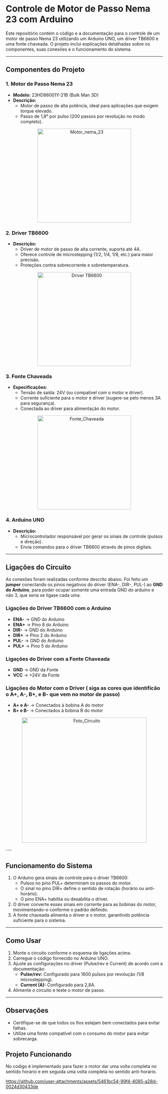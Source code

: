 # Controle de Motor de Passo Nema 23 com Arduino

Este repositório contém o código e a documentação para o controle de um motor de passo Nema 23 utilizando um Arduino UNO, um driver TB6600 e uma fonte chaveada. O projeto inclui explicações detalhadas sobre os componentes, suas conexões e o funcionamento do sistema.

---

## Componentes do Projeto

### 1. **Motor de Passo Nema 23**
- **Modelo:** 23HD86001Y-21B (Bulk Man 3D)
- **Descrição:**
  - Motor de passo de alta potência, ideal para aplicações que exigem torque elevado.
  - Passo de 1,8° por pulso (200 passos por revolução no modo completo).
  
<p align="center">
  <img src="https://github.com/user-attachments/assets/22316a49-4116-415a-93a0-ab2d05f2d3a9" alt="Motor_nema_23" width="300">
</p>

### 2. **Driver TB6600**
- **Descrição:**
  - Driver de motor de passo de alta corrente, suporta até 4A.
  - Oferece controle de microstepping (1/2, 1/4, 1/8, etc.) para maior precisão.
  - Proteções contra sobrecorrente e sobretemperatura.  
<p align="center">
  <img src="https://github.com/user-attachments/assets/2a5b8c2a-2bc2-45d9-b5e5-c677be16b0ed" alt="Driver TB6600" width="300">
</p>




### 3. **Fonte Chaveada**
- **Especificações:**
  - Tensão de saída: 24V (ou compatível com o motor e driver).
  - Corrente suficiente para o motor e driver (sugere-se pelo menos 3A para segurança).
  - Conectada ao driver para alimentação do motor.

<p align="center">
  <img src="https://github.com/user-attachments/assets/621630e5-fdda-4b9e-8d8c-193cfe867658" alt="Fonte_Chaveada" width="300">
</p>

### 4. **Arduino UNO**
- **Descrição:**
  - Microcontrolador responsável por gerar os sinais de controle (pulsos e direção).
  - Envia comandos para o driver TB6600 através de pinos digitais.

---

## Ligações do Circuito

As conexões foram realizadas conforme descrito abaixo. Foi feito um **jumper** conectando os pinos negativos do driver (ENA-, DIR-, PUL-) ao **GND do Arduino**, para poder ocupar somente uma entrada GND do arduino e não 3, que seria se ligase cada uma.

### Ligações do Driver TB6600 com o Arduino
- **ENA-** → GND do Arduino
- **ENA+** → Pino 8 do Arduino
- **DIR-** → GND do Arduino
- **DIR+** → Pino 2 do Arduino
- **PUL-** → GND do Arduino
- **PUL+** → Pino 5 do Arduino

### Ligações do Driver com a Fonte Chaveada
- **GND** → GND da Fonte
- **VCC** → +24V da Fonte

### Ligações do Motor com o Driver ( siga as cores que identificão o A+, A-, B+, e B- que vem no motor de passo)
- **A+ e A-** → Conectados à bobina A do motor
- **B+ e B-** → Conectados à bobina B do motor
<p align="center">
  <img src="https://github.com/user-attachments/assets/8f801a8c-cd2e-4d74-886e-cb4b06149543" alt="Foto_Circuito" width="400">
</p>
---

## Funcionamento do Sistema
1. O Arduino gera sinais de controle para o driver TB6600:
   - Pulsos no pino PUL+ determinam os passos do motor.
   - O sinal no pino DIR+ define o sentido de rotação (horário ou anti-horário).
   - O pino ENA+ habilita ou desabilita o driver.
2. O driver converte esses sinais em corrente para as bobinas do motor, movimentando-o conforme o padrão definido.
3. A fonte chaveada alimenta o driver e o motor, garantindo potência suficiente para o sistema.

---

## Como Usar
1. Monte o circuito conforme o esquema de ligações acima.
2. Carregue o código fornecido no Arduino UNO.
3. Ajuste as configurações no driver (Pulse/rev e Current) de acordo com a documentação:
   - **Pulse/rev:** Configurado para 1600 pulsos por revolução (1/8 microstepping).
   - **Current (A):** Configurado para 2,8A.
4. Alimente o circuito e teste o motor de passo.

---

## Observações
- Certifique-se de que todos os fios estejam bem conectados para evitar falhas.
- Utilize uma fonte compatível com o consumo do motor para evitar sobrecarga.
## Projeto Funcionando
No codigo é implementado para fazer o motor dar uma volta completa no sentido horario e em seguida uma volta completa no sentido anti-horario.

https://github.com/user-attachments/assets/5461bc54-99f4-4085-a28d-0024d30433de



